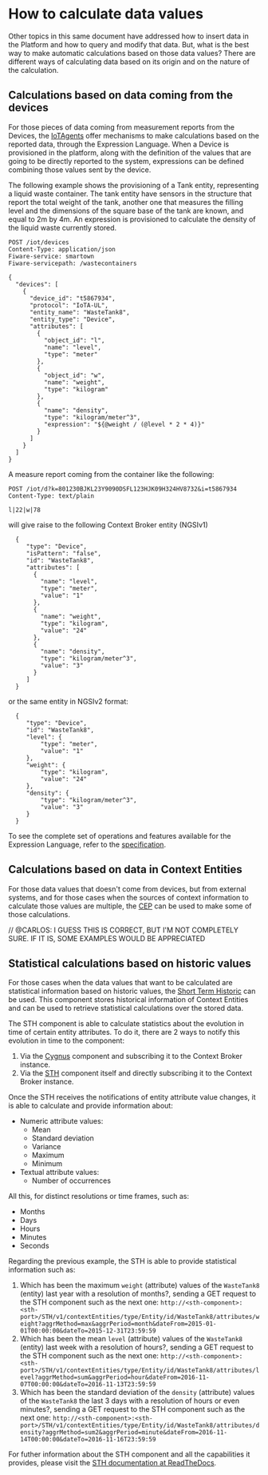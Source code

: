 # How to calculate data values

Other topics in this same document have addressed how to insert data in the Platform and how to query and modify that
data. But, what is the best way to make automatic calculations based on those data values? There are different ways of
calculating data based on its origin and on the nature of the calculation.

## Calculations based on data coming from the devices

For those pieces of data coming from measurement reports from the Devices, the [IoTAgents](../device_gateway.md) offer mechanisms to make calculations
based on the reported data, through the Expression Language. When a Device is provisioned in the platform, along with the
definition of the values that are going to be directly reported to the system, expressions can be defined combining those
values sent by the device.

The following example shows the provisioning of a Tank entity, representing a liquid waste container. The tank entity
have sensors in the structure that report the total weight of the tank, another one that measures the filling level and
the dimensions of the square base of the tank are known, and equal to 2m by 4m. An expression is provisioned to calculate
the density of the liquid waste currently stored.

    POST /iot/devices
    Content-Type: application/json
    Fiware-service: smartown
    Fiware-servicepath: /wastecontainers

    {
      "devices": [
        {
          "device_id": "t5867934",
          "protocol": "IoTA-UL",
          "entity_name": "WasteTank8",
          "entity_type": "Device",
          "attributes": [
            {
              "object_id": "l",
              "name": "level",
              "type": "meter"
            },
            {
              "object_id": "w",
              "name": "weight",
              "type": "kilogram"
            },
            {
              "name": "density",
              "type": "kilogram/meter^3",
              "expression": "${@weight / (@level * 2 * 4)}"
            }
          ]
        }
      ]
    }

A measure report coming from the container like the following:

    POST /iot/d?k=801230BJKL23Y9090DSFL123HJK09H324HV8732&i=t5867934
    Content-Type: text/plain

    l|22|w|78

will give raise to the following Context Broker entity (NGSIv1)

      {
         "type": "Device",
         "isPattern": "false",
         "id": "WasteTank8",
         "attributes": [
           {
             "name": "level",
             "type": "meter",
             "value": "1"
           },
           {
             "name": "weight",
             "type": "kilogram",
             "value": "24"
           },
           {
             "name": "density",
             "type": "kilogram/meter^3",
             "value": "3"
           }
         ]
      }

or the same entity in NGSIv2 format:

      {
         "type": "Device",
         "id": "WasteTank8",
         "level": {
             "type": "meter",
             "value": "1"
         },
         "weight": {
             "type": "kilogram",
             "value": "24"
         },
         "density": {
             "type": "kilogram/meter^3",
             "value": "3"
         }
      }

To see the complete set of operations and features available for the Expression Language, refer to
the [specification](https://github.com/telefonicaid/iotagent-node-lib/blob/master/doc/expressionLanguage.md).

## Calculations based on data in Context Entities

For those data values that doesn't come from devices, but from external systems, and for those cases when the sources of
context information to calculate those values are multiple, the [CEP](../cep.md) can be used to make some of those calculations.

// @CARLOS: I GUESS THIS IS CORRECT, BUT I'M NOT COMPLETELY SURE. IF IT IS, SOME EXAMPLES WOULD BE APPRECIATED

## Statistical calculations based on historic values

For those cases when the data values that want to be calculated are statistical information based on historic values,
the [Short Term Historic](../sth.md) can be used. This component stores historical information of Context Entities and can be used
to retrieve statistical calculations over the stored data.

The STH component is able to calculate statistics about the evolution in time of certain entity attributes. To do it, there are 2 ways to notify this evolution in time to the component:

1. Via the [Cygnus](https://github.com/telefonicaid/fiware-cygnus) component and subscribing it to the Context Broker instance.
2. Via the [STH](https://github.com/telefonicaid/fiware-sth-comet) component itself and directly subscribing it to the Context Broker instance.

Once the STH receives the notifications of entity attribute value changes, it is able to calculate and provide information about:

* Numeric attribute values:
    * Mean
    * Standard deviation
    * Variance
    * Maximum
    * Minimum
* Textual attribute values:
    * Number of occurrences

All this, for distinct resolutions or time frames, such as:

* Months
* Days
* Hours
* Minutes
* Seconds

Regarding the previous example, the STH is able to provide statistical information such as:

1. Which has been the maximum `weight` (attribute) values of the `WasteTank8` (entity) last year with a resolution of months?, sending a GET request to the STH component such as the next one: `http://<sth-component>:<sth-port>/STH/v1/contextEntities/type/Entity/id/WasteTank8/attributes/weight?aggrMethod=max&aggrPeriod=month&dateFrom=2015-01-01T00:00:00&dateTo=2015-12-31T23:59:59`
2. Which has been the mean `level` (attribute) values of the `WasteTank8` (entity) last week with a resolution of hours?, sending a GET request to the STH component such as the next one: `http://<sth-component>:<sth-port>/STH/v1/contextEntities/type/Entity/id/WasteTank8/attributes/level?aggrMethod=sum&aggrPeriod=hour&dateFrom=2016-11-07T00:00:00&dateTo=2016-11-13T23:59:59`
3. Which has been the standard deviation of the `density` (attribute) values of the `WasteTank8` the last 3 days with a resolution of hours or even minutes?, sending a GET request to the STH component such as the next one: `http://<sth-component>:<sth-port>/STH/v1/contextEntities/type/Entity/id/WasteTank8/attributes/density?aggrMethod=sum2&aggrPeriod=minute&dateFrom=2016-11-14T00:00:00&dateTo=2016-11-16T23:59:59`

For futher information about the STH component and all the capabilities it provides, please visit the [STH documentation at ReadTheDocs](http://fiware-sth-comet.readthedocs.io/en/latest/index.html).
